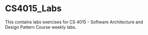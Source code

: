 # CS4015_Labs

This contains labs exercises for CS 4015 - Software Architecture and Design Pattern Course weekly labs.
